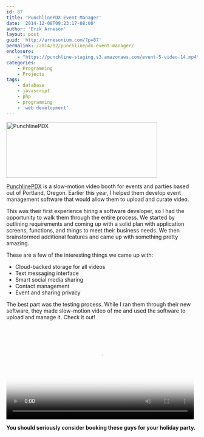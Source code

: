 ```yaml
---
id: 87
title: 'PunchlinePDX Event Manager'
date: '2014-12-08T09:23:17-08:00'
author: 'Erik Arneson'
layout: post
guid: 'http://arnesonium.com/?p=87'
permalink: /2014/12/punchlinepdx-event-manager/
enclosure:
    - "https://punchline-staging.s3.amazonaws.com/event-5-video-14.mp4\n5513284\nvideo/mp4\n"
categories:
    - Programming
    - Projects
tags:
    - database
    - javascript
    - php
    - programming
    - 'web development'
---
```


<a href="http://www.punchlinepdx.com/"><img class="aligncenter size-full wp-image-88" src="http://arnesonium.com/wp-content/uploads/2014/11/Screenshot-from-2014-11-18-122227.png" alt="PunchlinePDX" width="397" height="147" /></a>

<a href="http://www.punchlinepdx.com/">PunchlinePDX</a> is a slow-motion video booth for events and parties based out of Portland, Oregon. Earlier this year, I helped them develop event management software that would allow them to upload and curate video.

This was their first experience hiring a software developer, so I had the opportunity to walk them through the entire process. We started by outlining requirements and coming up with a solid plan with application screens, functions, and things to meet their business needs. We then brainstormed additional features and came up with something pretty amazing.

These are a few of the interesting things we came up with:

<ul>
    <li>Cloud-backed storage for all videos</li>
    <li>Text messaging interface</li>
    <li>Smart social media sharing</li>
    <li>Contact management</li>
    <li>Event and sharing privacy</li>
</ul>

The best part was the testing process. While I ran them through their new software, they made slow-motion video of me and used the software to upload and manage it. Check it out!

<video controls autoplay loop style="width:98%"
        poster="https://punchline-staging.s3.amazonaws.com/event-5-video-14.jpg">
   <source src="https://punchline-staging.s3.amazonaws.com/event-5-video-14.mp4" type="video/mp4" />
   Your browser does not support the video tag.
</video>

<strong>You should seriously consider booking these guys for your holiday party.</strong>